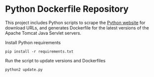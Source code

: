 # Python Dockerfile Repository

This project includes Python scripts to scrape the [Python website](http://tomcat.apache.org/) for download URLs, and 
generates Dockerfile for the latest versions of the Apache Tomcat Java Servlet servers.
 

Install Python requirements
    
    pip install -r requirements.txt
    
Run the script to update versions and Dockerfiles
    
    python2 update.py
    
  
